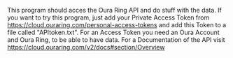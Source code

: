 This program should acces the Oura Ring API and do stuff with the data.
If you want to try this program, just add your Private Access Token from https://cloud.ouraring.com/personal-access-tokens and add this Token to a file called "APItoken.txt".
For an Access Token you need an Oura Account and Oura Ring, to be able to have data.
For a Documentation of the API visit https://cloud.ouraring.com/v2/docs#section/Overview
